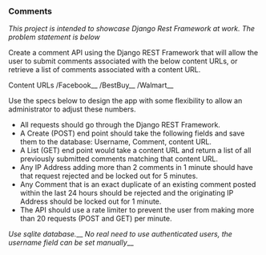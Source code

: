 ### Comments ###


_This project is intended to showcase Django Rest Framework at work. The problem statement is below_


Create a comment API using the Django REST Framework that will allow the user to submit comments associated with the below content URLs, or retrieve a list of comments associated with a content URL.

Content URLs
/Facebook__
/BestBuy__
/Walmart__

Use the specs below to design the app with some flexibility to allow an administrator to adjust these numbers.

* All requests should go through the Django REST Framework.
* A Create (POST) end point should take the following fields and save them to the database: Username, Comment, content URL.
* A List (GET) end point would take a content URL and return a list of all previously submitted comments matching that content URL.
* Any IP Address adding more than 2 comments in 1 minute should have that request rejected and be locked out for 5 minutes.
* Any Comment that is an exact duplicate of an existing comment posted within the last 24 hours should be rejected and the originating IP Address should be locked out for 1 minute.
* The API should use a rate limiter to prevent the user from making more than 20 requests (POST and GET) per minute.

*Use sqlite database.*__
*No real need to use authenticated users, the username field can be set manually*__
